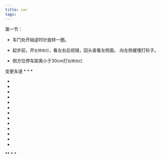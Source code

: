 ```yaml
---
title: car
tags:
---
```


第一节： 
* 车门处开始逆时针旋转一圈。

* 起步前，开`左转向灯`，看左右后视镜，回头查看左侧面。 向左侧缓慢打轮子。
* 侧方位停车距离小于30cm打`右转向灯`.


变更车道
*
*
*

*
*
*
*

*
*
*
*
*
*
*
*
*
**
*
*


